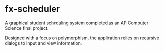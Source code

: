 # fx-scheduler
A graphical student scheduling system completed as an AP Computer Science final project.

Designed with a focus on polymorphism, the application relies on recursive dialogs to input and view information.
